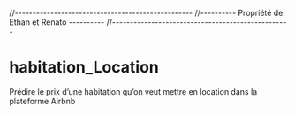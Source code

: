 //--------------------------------------------------
//---------- Propriété de Ethan et Renato ----------
//--------------------------------------------------

# habitation_Location
Prédire le prix d’une habitation qu’on veut mettre en location dans la plateforme Airbnb
